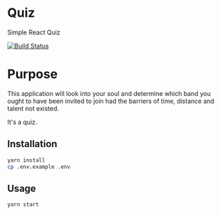# Quiz
Simple React Quiz

[![Build Status](https://api.travis-ci.com/sarahhay7/quiz.svg?branch=main)](https://api.travis-ci.com/sarahhay7/quiz.svg)

# Purpose
This application will look into your soul and determine which band you ought to have been invited to join had the barriers of time, distance and talent not existed.

It's a quiz.

## Installation

```sh
yarn install
cp .env.example .env
```

## Usage

```sh
yarn start
```
